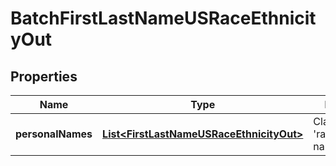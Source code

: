 
# BatchFirstLastNameUSRaceEthnicityOut

## Properties
Name | Type | Description | Notes
------------ | ------------- | ------------- | -------------
**personalNames** | [**List&lt;FirstLastNameUSRaceEthnicityOut&gt;**](FirstLastNameUSRaceEthnicityOut.md) | Classified US &#39;race&#39;/ethnicized names |  [optional]




